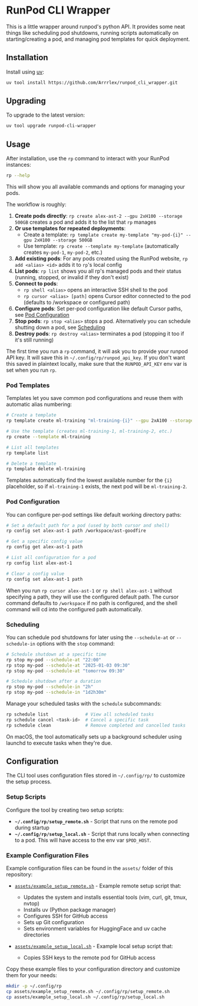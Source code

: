 # RunPod CLI Wrapper

This is a little wrapper around runpod's python API. It provides some neat things like scheduling pod shutdowns, running scripts automatically on starting/creating a pod, and managing pod templates for quick deployment.

## Installation

Install using [uv](https://docs.astral.sh/uv/):

```bash
uv tool install https://github.com/Arrrlex/runpod_cli_wrapper.git
```

## Upgrading

To upgrade to the latest version:

```bash
uv tool upgrade runpod-cli-wrapper
```

## Usage

After installation, use the `rp` command to interact with your RunPod instances:

```bash
rp --help
```

This will show you all available commands and options for managing your pods.

The workflow is roughly:

1. **Create pods directly**: `rp create alex-ast-2 --gpu 2xH100 --storage 500GB` creates a pod and adds it to the list that `rp` manages
2. **Or use templates for repeated deployments**:
   - Create a template: `rp template create my-template "my-pod-{i}" --gpu 2xH100 --storage 500GB`
   - Use template: `rp create --template my-template` (automatically creates `my-pod-1`, `my-pod-2`, etc.)
3. **Add existing pods**: For any pods created using the RunPod website, `rp add <alias> <id>` adds it to `rp`'s local config
4. **List pods**: `rp list` shows you all rp's managed pods and their status (running, stopped, or invalid if they don't exist)
5. **Connect to pods**:
   - `rp shell <alias>` opens an interactive SSH shell to the pod
   - `rp cursor <alias> [path]` opens Cursor editor connected to the pod (defaults to /workspace or configured path)
6. **Configure pods**: Set per-pod configuration like default Cursor paths, see [Pod Configuration](#pod-configuration)
7. **Stop pods**: `rp stop <alias>` stops a pod. Alternatively you can schedule shutting down a pod, see [Scheduling](#scheduling)
8. **Destroy pods**: `rp destroy <alias>` terminates a pod (stopping it too if it's still running)

The first time you run a `rp` command, it will ask you to provide your runpod API key. It will save this in `~/.config/rp/runpod_api_key`. If you don't want this saved in plaintext locally, make sure that the `RUNPOD_API_KEY` env var is set when you run `rp`.

### Pod Templates

Templates let you save common pod configurations and reuse them with automatic alias numbering:

```bash
# Create a template
rp template create ml-training "ml-training-{i}" --gpu 2xA100 --storage 1TB

# Use the template (creates ml-training-1, ml-training-2, etc.)
rp create --template ml-training

# List all templates
rp template list

# Delete a template
rp template delete ml-training
```

Templates automatically find the lowest available number for the `{i}` placeholder, so if `ml-training-1` exists, the next pod will be `ml-training-2`.

### Pod Configuration

You can configure per-pod settings like default working directory paths:

```bash
# Set a default path for a pod (used by both cursor and shell)
rp config set alex-ast-1 path /workspace/ast-goodfire

# Get a specific config value
rp config get alex-ast-1 path

# List all configuration for a pod
rp config list alex-ast-1

# Clear a config value
rp config set alex-ast-1 path
```

When you run `rp cursor alex-ast-1` or `rp shell alex-ast-1` without specifying a path, they will use the configured default path. The cursor command defaults to `/workspace` if no path is configured, and the shell command will cd into the configured path automatically.

### Scheduling

You can schedule pod shutdowns for later using the `--schedule-at` or `--schedule-in` options with the `stop` command:

```bash
# Schedule shutdown at a specific time
rp stop my-pod --schedule-at "22:00"
rp stop my-pod --schedule-at "2025-01-03 09:30"
rp stop my-pod --schedule-at "tomorrow 09:30"

# Schedule shutdown after a duration
rp stop my-pod --schedule-in "2h"
rp stop my-pod --schedule-in "1d2h30m"
```

Manage your scheduled tasks with the `schedule` subcommands:

```bash
rp schedule list              # View all scheduled tasks
rp schedule cancel <task-id>  # Cancel a specific task
rp schedule clean             # Remove completed and cancelled tasks
```

On macOS, the tool automatically sets up a background scheduler using launchd to execute tasks when they're due.

## Configuration

The CLI tool uses configuration files stored in `~/.config/rp/` to customize the setup process.

### Setup Scripts

Configure the tool by creating two setup scripts:

- **`~/.config/rp/setup_remote.sh`** - Script that runs on the remote pod during startup
- **`~/.config/rp/setup_local.sh`** - Script that runs locally when connecting to a pod. This will have access to the env var `$POD_HOST`.

### Example Configuration Files

Example configuration files can be found in the `assets/` folder of this repository:

- [`assets/example_setup_remote.sh`](assets/example_setup_remote.sh) - Example remote setup script that:
  - Updates the system and installs essential tools (vim, curl, git, tmux, nvtop)
  - Installs uv (Python package manager)
  - Configures SSH for GitHub access
  - Sets up Git configuration
  - Sets environment variables for HuggingFace and uv cache directories

- [`assets/example_setup_local.sh`](assets/example_setup_local.sh) - Example local setup script that:
  - Copies SSH keys to the remote pod for GitHub access

Copy these example files to your configuration directory and customize them for your needs:

```bash
mkdir -p ~/.config/rp
cp assets/example_setup_remote.sh ~/.config/rp/setup_remote.sh
cp assets/example_setup_local.sh ~/.config/rp/setup_local.sh
```
